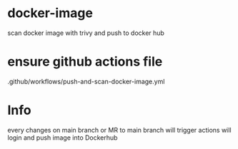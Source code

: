 # docker-image
scan docker image with trivy and push to docker hub

# ensure github actions file
.github/workflows/push-and-scan-docker-image.yml

# Info
every changes on main branch or MR to main branch will trigger actions
will login and push image into Dockerhub
